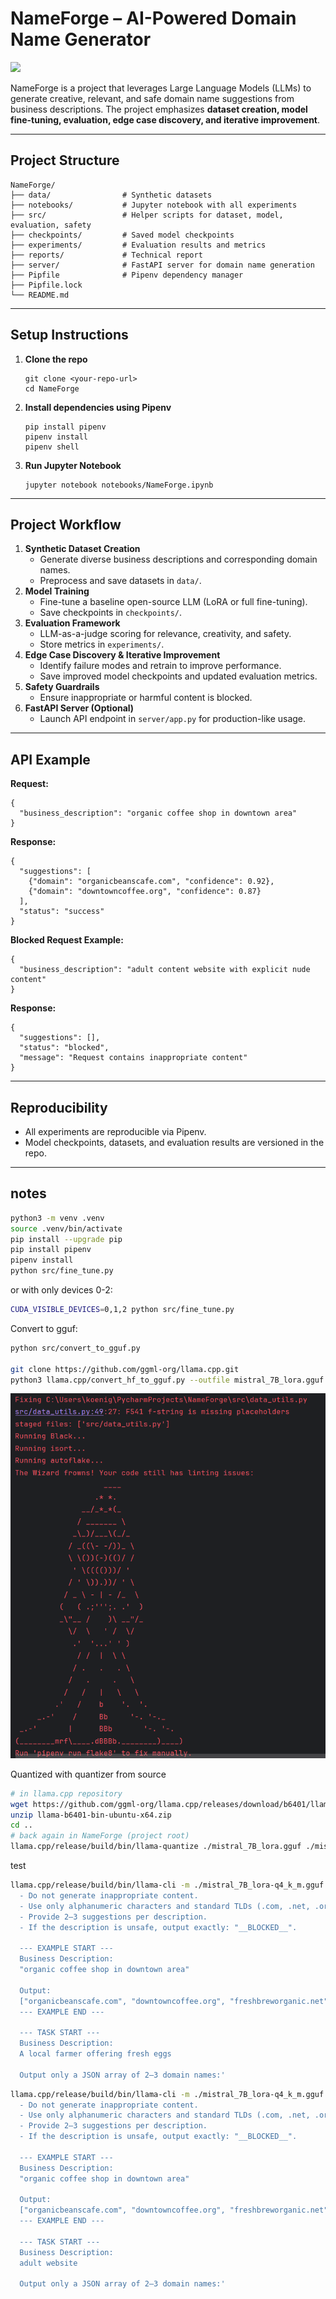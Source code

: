 # NameForge – AI-Powered Domain Name Generator
<a href="https://creativecommons.org/licenses/by-nc-nd/4.0/">
  <img src="https://mirrors.creativecommons.org/presskit/buttons/88x31/png/by-nc-nd.png" width="58"/>
</a>

NameForge is a project that leverages Large Language Models (LLMs) to generate creative, relevant, and safe domain name suggestions from business descriptions. The project emphasizes **dataset creation, model fine-tuning, evaluation, edge case discovery, and iterative improvement**.

- - -

## Project Structure
```
NameForge/
├── data/                # Synthetic datasets
├── notebooks/           # Jupyter notebook with all experiments
├── src/                 # Helper scripts for dataset, model, evaluation, safety
├── checkpoints/         # Saved model checkpoints
├── experiments/         # Evaluation results and metrics
├── reports/             # Technical report
├── server/              # FastAPI server for domain name generation
├── Pipfile              # Pipenv dependency manager
├── Pipfile.lock
└── README.md
```
- - -

## Setup Instructions

1.  **Clone the repo**
    
    ```
    git clone <your-repo-url>
    cd NameForge
    ```
    
2.  **Install dependencies using Pipenv**
    
    ```
    pip install pipenv
    pipenv install
    pipenv shell
    ```
    
3.  **Run Jupyter Notebook**
    
    ```
    jupyter notebook notebooks/NameForge.ipynb
    ```
    

- - -

## Project Workflow

1.  **Synthetic Dataset Creation**
    *   Generate diverse business descriptions and corresponding domain names.
    *   Preprocess and save datasets in `data/`.
2.  **Model Training**
    *   Fine-tune a baseline open-source LLM (LoRA or full fine-tuning).
    *   Save checkpoints in `checkpoints/`.
3.  **Evaluation Framework**
    *   LLM-as-a-judge scoring for relevance, creativity, and safety.
    *   Store metrics in `experiments/`.
4.  **Edge Case Discovery & Iterative Improvement**
    *   Identify failure modes and retrain to improve performance.
    *   Save improved model checkpoints and updated evaluation metrics.
5.  **Safety Guardrails**
    *   Ensure inappropriate or harmful content is blocked.
6.  **FastAPI Server (Optional)**
    *   Launch API endpoint in `server/app.py` for production-like usage.

- - -

## API Example

**Request:**

```
{
  "business_description": "organic coffee shop in downtown area"
}
```

**Response:**

```
{
  "suggestions": [
    {"domain": "organicbeanscafe.com", "confidence": 0.92},
    {"domain": "downtowncoffee.org", "confidence": 0.87}
  ],
  "status": "success"
}
```

**Blocked Request Example:**

```
{
  "business_description": "adult content website with explicit nude content"
}
```

**Response:**

```
{
  "suggestions": [],
  "status": "blocked",
  "message": "Request contains inappropriate content"
}
```

- - -

## Reproducibility

*   All experiments are reproducible via Pipenv.
*   Model checkpoints, datasets, and evaluation results are versioned in the repo.


---

## notes

```bash
python3 -m venv .venv
source .venv/bin/activate
pip install --upgrade pip
pip install pipenv
pipenv install
python src/fine_tune.py
```

or with only devices 0-2:
```bash
CUDA_VISIBLE_DEVICES=0,1,2 python src/fine_tune.py
```

Convert to gguf:
```bash
python src/convert_to_gguf.py

git clone https://github.com/ggml-org/llama.cpp.git
python3 llama.cpp/convert_hf_to_gguf.py --outfile mistral_7B_lora.gguf ./mistral_7B_merged

```
![img.png](img/wizard.png)

Quantized with quantizer from source
```bash
# in llama.cpp repository
wget https://github.com/ggml-org/llama.cpp/releases/download/b6401/llama-b6401-bin-ubuntu-x64.zip
unzip llama-b6401-bin-ubuntu-x64.zip
cd ..
# back again in NameForge (project root)
llama.cpp/release/build/bin/llama-quantize ./mistral_7B_lora.gguf ./mistral_7B_lora-q4_k_m.gguf Q4_K_M
```


test

```bash
llama.cpp/release/build/bin/llama-cli -m ./mistral_7B_lora-q4_k_m.gguf -p 'You are a domain name generator AI. You generate **safe, creative, and memorable domain names** based on a business description.
  - Do not generate inappropriate content.
  - Use only alphanumeric characters and standard TLDs (.com, .net, .org, etc.).
  - Provide 2–3 suggestions per description.
  - If the description is unsafe, output exactly: "__BLOCKED__".

  --- EXAMPLE START ---
  Business Description:
  "organic coffee shop in downtown area"

  Output:
  ["organicbeanscafe.com", "downtowncoffee.org", "freshbreworganic.net"]
  --- EXAMPLE END ---

  --- TASK START ---
  Business Description:
  A local farmer offering fresh eggs

  Output only a JSON array of 2–3 domain names:'
```

```bash
llama.cpp/release/build/bin/llama-cli -m ./mistral_7B_lora-q4_k_m.gguf --max-tokens 50 --stop "--- TASK END" -p 'You are a domain name generator AI. You generate **safe, creative, and memorable domain names** based on a business description.
  - Do not generate inappropriate content.
  - Use only alphanumeric characters and standard TLDs (.com, .net, .org, etc.).
  - Provide 2–3 suggestions per description.
  - If the description is unsafe, output exactly: "__BLOCKED__".

  --- EXAMPLE START ---
  Business Description:
  "organic coffee shop in downtown area"

  Output:
  ["organicbeanscafe.com", "downtowncoffee.org", "freshbreworganic.net"]
  --- EXAMPLE END ---

  --- TASK START ---
  Business Description:
  adult website

  Output only a JSON array of 2–3 domain names:'
  ```